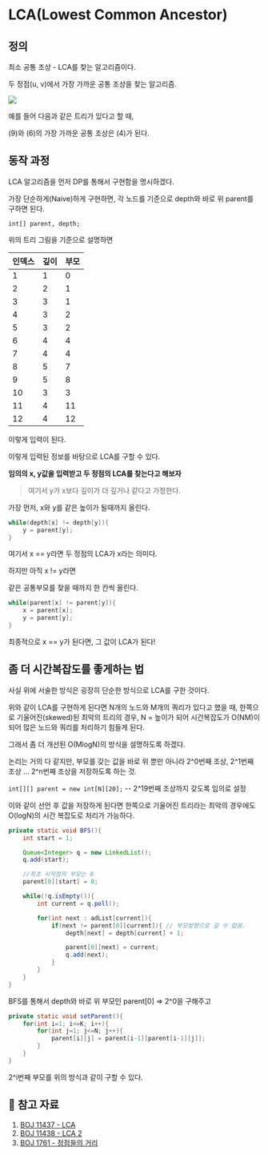 # LCA(Lowest Common Ancestor) 



## 정의

최소 공통 조상 - LCA를 찾는 알고리즘이다. 

두 정점(u, v)에서 가장 가까운 공통 조상을 찾는 알고리즘.

![](https://i.ibb.co/cJyDMWK/28621841-E329-4-A2-F-83-EF-CE242-FF9-C53-B.jpg)

예를 들어 다음과 같은 트리가 있다고 할 때, 

(9)와 (6)의 가장 가까운 공통 조상은 (4)가 된다.


## 동작 과정

LCA 알고리즘을 먼저 DP를 통해서 구현함을 명시하겠다.

가장 단순하게(Naive)하게 구현하면, 각 노드를 기준으로 depth와 바로 위 parent를 구하면 된다.

`int[] parent, depth;`

위의 트리 그림을 기준으로 설명하면

|인덱스|깊이|부모|
|------|---|---|
|1|1|0|
|2|2|1|
|3|3|1|
|4|3|2|
|5|3|2|
|6|4|4|
|7|4|4|
|8|5|7|
|9|5|8|
|10|3|3|
|11|4|11|
|12|4|12|

이렇게 입력이 된다.

이렇게 입력된 정보를 바탕으로 LCA를 구할 수 있다.

**임의의 x, y값을 입력받고 두 정점의 LCA를 찾는다고 해보자**

> 여기서 y가 x보다 깊이가 더 깊거나 같다고 가정한다.

가장 먼저, x와 y를 같은 높이가 될때까지 올린다.

```java
while(depth[x] != depth[y]){
    y = parent[y];
}

```

여기서 x == y라면 두 정점의 LCA가 x라는 의미다.

하지만 아직 x != y라면

같은 공통부모를 찾을 때까지 한 칸씩 올린다.

```java
while(parent[x] != parent[y]){
    x = parent[x];
    y = parent[y];
}
```

최종적으로 x == y가 된다면, 그 값이 LCA가 된다!

## 좀 더 시간복잡도를 좋게하는 법

사실 위에 서술한 방식은 굉장히 단순한 방식으로 LCA를 구한 것이다.

위와 같이 LCA를 구현하게 된다면 N개의 노드와 M개의 쿼리가 있다고 했을 때, 한쪽으로 기울어진(skewed)된 최악의 트리의 경우, N = 높이가 되어 시간복잡도가 O(NM)이 되어 많은 노드와 쿼리를 처리하기 힘들게 된다.

그래서 좀 더 개선된 O(MlogN)의 방식을 설명하도록 하겠다.

논리는 거의 다 같지만, 부모를 갖는 값을 바로 위 뿐만 아니라 2^0번째 조상, 2^1번째 조상 ... 2^n번째 조상을 저장하도록 하는 것.

`int[][] parent = new int[N][20];` -- 2^19번째 조상까지 갖도록 임의로 설정

이와 같이 선언 후 값을 저장하게 된다면 한쪽으로 기울어진 트리라는 최악의 경우에도 O(logN)의 시간 복잡도로 처리가 가능하다.

```java
private static void BFS(){
    int start = 1;

    Queue<Integer> q = new LinkedList();
    q.add(start);

    //최초 시작점의 부모는 0
    parent[0][start] = 0;

    while(!q.isEmpty()){
        int current = q.poll();

        for(int next : adList[current]){
            if(next != parent[0][current]){ // 부모방향으로 갈 수 없음.
                depth[next] = depth[current] + 1;

                parent[0][next] = current;
                q.add(next);
            }
        }
    }
}
```

BFS를 통해서 depth와 바로 위 부모인 parent[0] => 2^0을 구해주고

```java
private static void setParent(){
    for(int i=1; i<=K; i++){
        for(int j=1; j<=N; j++){
            parent[i][j] = parent[i-1][parent[i-1][j]];
        }
    }
}
```

2^i번째 부모를 위의 방식과 같이 구할 수 있다.




## 💌 참고 자료

1. [BOJ 11437 - LCA](https://www.acmicpc.net/problem/11437)
2. [BOJ 11438 - LCA 2](https://www.acmicpc.net/problem/11438)
3. [BOJ 1761 - 정점들의 거리](https://www.acmicpc.net/problem/1761)